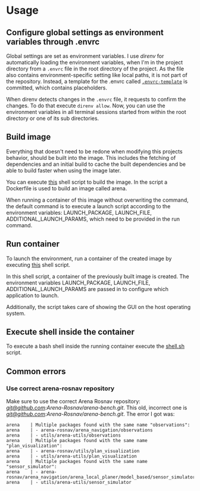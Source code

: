 # Usage
## Configure global settings as environment variables through .envrc
Global settings are set as environment variables. I use *direnv* for automatically loading the environment variables, when I'm in the project directory from a `.envrc` file in the root directory of the project. As the file also contains environment-specific setting like local paths, it is not part of the repository. Instead, a template for the .envrc called [`.envrc-template`](../.envrc-template) is committed, which contains placeholders. 

When direnv detects changes in the `.envrc` file, it requests to confirm the changes. To do that execute `direnv allow`. Now, you can use the environment variables in all terminal sessions started from within the root directory or one of its sub directories.

## Build image
Everything that doesn't need to be redone when modifying this projects behavior, should be built into the image. This includes the fetching of dependencies and an initial build to cache the built dependencies and be able to build faster when using the image later.

You can execute [this](../runtime/build.sh) shell script to build the image. In the script a Dockerfile is used to build an image called arena.

When running a container of this image without overwriting the command, the default command is to execute a launch script according to the environment variables: LAUNCH_PACKAGE, LAUNCH_FILE, ADDITIONAL_LAUNCH_PARAMS, which need to be provided in the run command.

## Run container
To launch the environment, run a container of the created image by executing [this](../runtime/run.sh) shell script.

In this shell script, a container of the previously built image is created. The environment variables LAUNCH_PACKAGE, LAUNCH_FILE, ADDITIONAL_LAUNCH_PARAMS are passed in to configure which application to launch.

Additionally, the script takes care of showing the GUI on the host operating system.

## Execute shell inside the container
To execute a bash shell inside the running container execute the [shell.sh](../runtime/shell.sh) script.

## Common errors
### Use correct arena-rosnav repository
Make sure to use the correct Arena Rosnav repository: *git@github.com:Arena-Rosnav/arena-bench.git*. This old, incorrect one is *git@github.com:Arena-Rosnav/arena-bench.git*. The error I got was:

```
arena    | Multiple packages found with the same name "observations":
arena    | - arena-rosnav/arena_navigation/observations
arena    | - utils/arena-utils/observations
arena    | Multiple packages found with the same name "plan_visualization":
arena    | - arena-rosnav/utils/plan_visualization
arena    | - utils/arena-utils/plan_visualization
arena    | Multiple packages found with the same name "sensor_simulator":
arena    | - arena-rosnav/arena_navigation/arena_local_planer/model_based/sensor_simulator
arena    | - utils/arena-utils/sensor_simulator
```